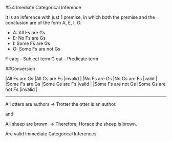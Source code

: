 #5.4 Imediate Categorical Inference

It is an inference with just 1 premise, in which both the premise and the conclusion are of the form A, E, I, O.

- A: All Fs are Gs
- E: No Fs are Gs
- I: Some Fs are Gs
- O: Some Fs are not Gs

F catg - Subject term
G cat - Predicate term

##Conversion

|All Fs are Gs      |All Gs are Fs      |invalid  |
|No Fs are Gs       |No Gs are Fs       |valid    |
|Some Fs are Gs     |Some Gs are Fs     |valid    |
|Some Fs are not Gs |Some Gs are not Fs |invalid  |

------

 All otters are authors -> Trotter the otter is an author.

and

All sheep are brown. -> Therefore, Horace the sheep is brown.


Are valid Immediate Categorical Inferences
